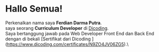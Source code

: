 # Hallo Semua!
Perkenalkan nama saya **Ferdian Darma Putra**.\
saya seorang **Curriculum Developer** di [Dicoding](https://www.dicoding.com/).\
Saya bertanggung jawab pada Web Developer Front End dan Back End dengan di bekali [Sertifikat dari Dicoding ] 
(https://www.dicoding.com/certificates/N9ZO4JV06ZG5).\
